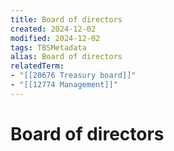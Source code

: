 ```yaml
---
title: Board of directors
created: 2024-12-02
modified: 2024-12-02
tags: TBSMetadata
alias: Board of directors
relatedTerm:
- "[[20676 Treasury board]]"
- "[[12774 Management]]"
---
```

# Board of directors
